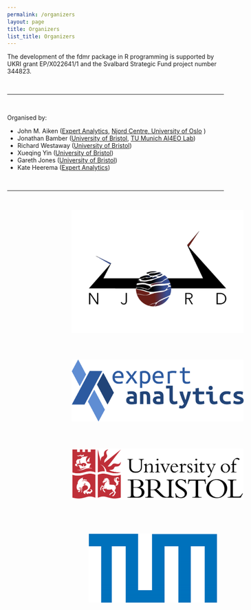 ```yaml
---
permalink: /organizers
layout: page
title: Organizers
list_title: Organizers
---
```



The development of the fdmr package in R programming is supported by UKRI grant EP/X022641/1 
and the Svalbard Strategic Fund project number 344823.

<br/>

***

<br/>

Organised by:
* John M. Aiken ([Expert Analytics](https://www.expertanalytics.no), [Njord Centre, University of Oslo](https://www.mn.uio.no/njord/english/about/index.html)  )
* Jonathan Bamber ([University of Bristol](https://www.bristol.ac.uk/geography/), [TU Munich AI4EO Lab](https://ai4eo.de))
* Richard Westaway ([University of Bristol](https://www.bristol.ac.uk/geography/))
* Xueqing Yin ([University of Bristol](https://www.bristol.ac.uk/geography/))
* Gareth Jones ([University of Bristol](http://www.bris.ac.uk/acrc/research-software-engineering/))
* Kate Heerema ([Expert Analytics](https://www.expertanalytics.no))

<br/>

***

<br/>


<a href="https://www.mn.uio.no/njord/english/about/index.html"><img src="assets/imgs/Njord.png" width="400px" height="285px" alt="Njord Centre at University of Oslo" style="vertical-align:middle;margin:0px 150px"></a>

<br />
<br />

<a href="https://www.expertanalytics.no/"><img src="assets/imgs/logo_texted.png" width="400px" height="145px" alt="Expert Analytics" style="vertical-align:middle;margin:0px 150px"></a>

<br />
<br />

<a href="https://www.bristol.ac.uk/geography/"><img src="assets/imgs/Bristol.png" width="400px" height="120px" alt="University of Bristol" style="vertical-align:middle;margin:0px 150px"></a>

<br />
<br />
<br />

<a href="https://ai4eo.de"><img src="assets/imgs/lab.png" width="298px" height="160px" alt="TU Munich AI4EO Lab" style="vertical-align:middle;margin:0px 190px"></a>



